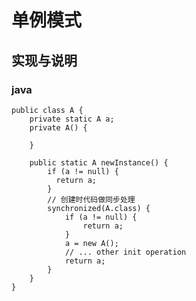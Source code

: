# 单例模式
## 实现与说明
### java

    public class A {
        private static A a;
        private A() {

        }

        public static A newInstance() {
            if (a != null) {
              return a;
            }
            // 创建时代码做同步处理
            synchronized(A.class) {
                if (a != null) {
                    return a;
                }
                a = new A();
                // ... other init operation
                return a;
            }
        }
    }
